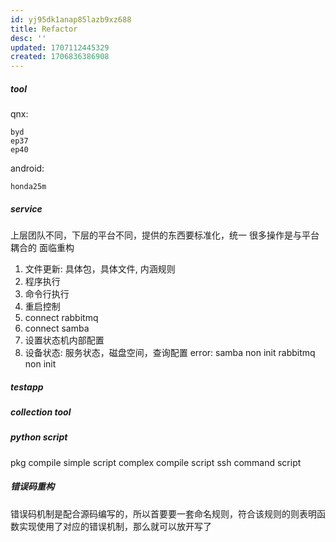 ```yaml
---
id: yj95dk1anap85lazb9xz688
title: Refactor
desc: ''
updated: 1707112445329
created: 1706836386908
---
```


##### tool
qnx:

    byd
    ep37
    ep40

android:
    
    honda25m

##### service
上层团队不同，下层的平台不同，提供的东西要标准化，统一
很多操作是与平台耦合的
面临重构
1. 文件更新: 具体包，具体文件, 内涵规则
2. 程序执行
3. 命令行执行
4. 重启控制
5. connect rabbitmq
6. connect samba
1. 设置状态机内部配置
5. 设备状态: 服务状态，磁盘空间，查询配置
error:
    samba non init
    rabbitmq non init

##### testapp


##### collection tool



##### python script
pkg compile simple script
complex compile script
ssh command script

##### 错误码重构
错误码机制是配合源码编写的，所以首要要一套命名规则，符合该规则的则表明函数实现使用了对应的错误机制，那么就可以放开写了
